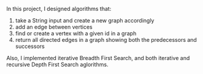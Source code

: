 In this project, I designed algorithms that:
1. take a String input and create a new graph accordingly
2. add an edge between vertices
3. find or create a vertex with a given id in a graph
4. return all directed edges in a graph showing both the predecessors and successors

Also, I implemented iterative Breadth First Search, and both iterative and recursive Depth First Search aglorithms.
